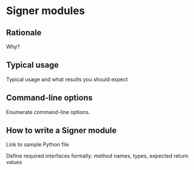 # Signer modules

## Rationale

Why?

## Typical usage

Typical usage and what results you should expect

## Command-line options

Enumerate command-line options.

## How to write a Signer module

Link to sample Python file

Define required interfaces formally: method names, types, expected return values
